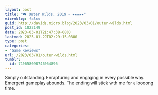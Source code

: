 ```yaml
---
layout: post
title: "🎮 Outer Wilds, 2019 - ★★★★★"
microblog: false
guid: http://davids.micro.blog/2023/03/01/outer-wilds.html
post_id: 1822149
date: 2023-03-01T21:47:38-0800
lastmod: 2025-01-29T02:29:15-0800
type: post
categories:
- "Game Reviews"
url: /2023/03/01/outer-wilds.html
tumblr:
  id: 710658098746064896
---
```

Simply outstanding. Enrapturing and engaging in every possible way. Emergent gameplay abounds. The ending will stick with me for a loooong time.

